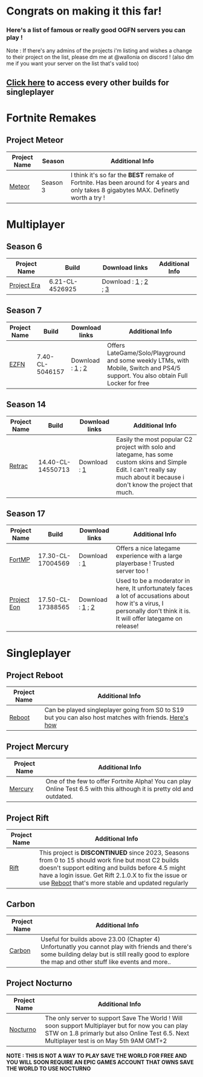 # Congrats on making it this far!

### Here's a list of famous or really good OGFN servers you can play !

Note : If there's any admins of the projects i'm listing and wishes a change to their project on the list, please dm me at @wallonia on discord ! (also dm me if you want your server on the list that's valid too)

## [Click here](https://github.com/ByZNexus/Fortnite-Versions/tree/main) to access every other builds for singleplayer

# Fortnite Remakes

## Project Meteor
| Project Name  |  Season          | Additional Info |
| ------------- | ---------------- | ------------------------------- |
| [Meteor](https://discord.com/invite/nVGfq8gJfv) | Season 3 | I think it's so far the **BEST** remake of Fortnite. Has been around for 4 years and only takes 8 gigabytes MAX. Definetly worth a try !

# Multiplayer

## Season 6
| Project Name  |  Build                    |  Download links             | Additional Info |
| ------------- | ---------------- | ------------------------------- | - |
| [Project Era](https://discord.gg/erafn) | 6.21-CL-4526925     |		 Download : [1](https://public.simplyblk.xyz/6.21.rar) ; [2](https://builds.rebootfn.org/6.21.rar) ; [3](https://buzzheavier.com/x3mclasj48ai) | | Most 1:1 replica to OG Fortnite with challenges/xp/battle pass/item shop, Also the most popular!

## Season 7
| Project Name  |  Build                    |  Download links             | Additional Info |
| ------------- | ---------------- | ------------------------------- | - |
| [EZFN](https://discord.gg/fortnitemobile) | 7.40-CL-5046157 |  Download : [1](https://public.simplyblk.xyz/7.40.rar) ; [2](https://builds.rebootfn.org/7.40.rar) | Offers LateGame/Solo/Playground and some weekly LTMs, with Mobile, Switch and PS4/5 support. You also obtain Full Locker for free

## Season 14
| Project Name  |  Build                    |  Download links             | Additional Info |
| ------------- | ---------------- | ------------------------------- | - |
| [Retrac](https://discord.gg/retrac) | 14.40-CL-14550713	 |  Download : [1](https://public.simplyblk.xyz/14.40.rar) | Easily the most popular C2 project with solo and lategame, has some custom skins and Simple Edit. I can't really say much about it because i don't know the project that much.

## Season 17
| Project Name  |  Build                    |  Download links             | Additional Info |
| ------------- | ---------------- | ------------------------------- | - |
| [FortMP](https://discord.gg/GRpGGBYamN) | 17.30-CL-17004569	| Download : [1](https://public.simplyblk.xyz/17.30.zip) | Offers a nice lategame experience with a large playerbase ! Trusted server too !
| [Project Eon](https://discord.gg/eonfn) | 17.50-CL-17388565 |  Download : [1](https://public.simplyblk.xyz/17.50.zip) ; [2](https://drive.google.com/file/d/1VXCEHI5NrvYxRd-PcG_gF-zH9OBIQcee/view) | Used to be a moderator in here, It unfortunately faces a lot of accusations about how it's a virus, I personally don't think it is. It will offer lategame on release!

# Singleplayer

## Project Reboot
| Project Name | Additional Info |
| - | - |
| [Reboot](https://discord.gg/rebootmp) | Can be played singleplayer going from S0 to S19 but you can also host matches with friends. [Here's how](https://www.youtube.com/watch?v=GFrNp9uuRP0)

## Project Mercury
| Project Name | Additional Info |
| - | - |
| [Mercury](https://discord.gg/QufwNeE436) | One of the few to offer Fortnite Alpha! You can play Online Test 6.5 with this although it is pretty old and outdated.

## Project Rift
| Project Name | Additional Info |
| - | - |
| [Rift](https://github.com/ByZNexus/Rift-Archive) | This project is **DISCONTINUED** since 2023, Seasons from 0 to 15 should work fine but most C2 builds doesn't support editing and builds before 4.5 might have a login issue. Get Rift 2.1.0.X to fix the issue or use [Reboot](https://discord.gg/rebootmp) that's more stable and updated regularly

## Carbon
| Project Name | Additional Info |
| - | - |
| [Carbon](https://discord.gg/VbQdXyfdQu) | Useful for builds above 23.00 (Chapter 4) Unfortunatly you cannot play with friends and there's some building delay but is still really good to explore the map and other stuff like events and more..

## Project Nocturno
| Project Name | Additional Info |
| - | - |
| [Nocturno](https://discord.gg/MQVyqqKgrb) | The only server to support Save The World ! Will soon support Multiplayer but for now you can play STW on 1.8 primarly but also Online Test 6.5. Next Multiplayer test is on May 5th 9AM GMT+2

**NOTE : THIS IS NOT A WAY TO PLAY SAVE THE WORLD FOR FREE AND YOU WILL SOON REQUIRE AN EPIC GAMES ACCOUNT THAT OWNS SAVE THE WORLD TO USE NOCTURNO**









